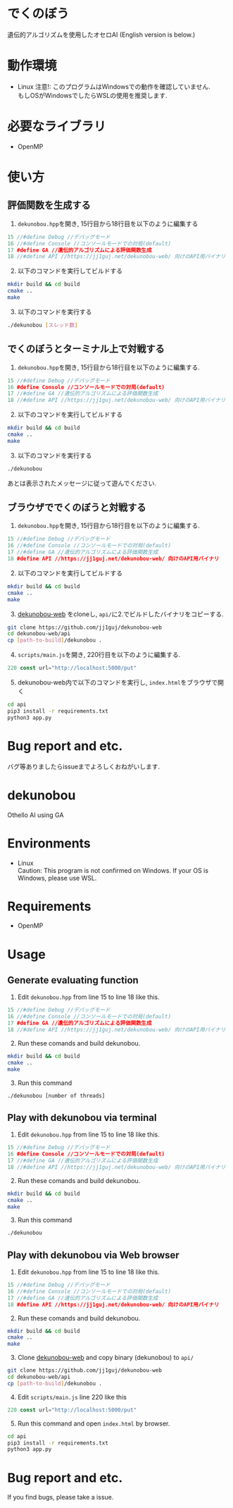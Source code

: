 # でくのぼう
 遺伝的アルゴリズムを使用したオセロAI
 (English version is below.)

# 動作環境
- Linux
注意!: このプログラムはWindowsでの動作を確認していません.  
もしOSがWindowsでしたらWSLの使用を推奨します.

# 必要なライブラリ
- OpenMP

# 使い方
## 評価関数を生成する
1. `dekunobou.hpp`を開き, 15行目から18行目を以下のように編集する
```cpp
15 //#define Debug //デバッグモード
16 //#define Console //コンソールモードでの対局(default)
17 #define GA //遺伝的アルゴリズムによる評価関数生成
18 //#define API //https://jj1guj.net/dekunobou-web/ 向けのAPI用バイナリ
```

2. 以下のコマンドを実行してビルドする
```bash
mkdir build && cd build
cmake ..
make
```

3. 以下のコマンドを実行する
```bash
./dekunobou [スレッド数]
```

## でくのぼうとターミナル上で対戦する
1. `dekunobou.hpp`を開き, 15行目から18行目を以下のように編集する.
```cpp
15 //#define Debug //デバッグモード
16 #define Console //コンソールモードでの対局(default)
17 //#define GA //遺伝的アルゴリズムによる評価関数生成
18 //#define API //https://jj1guj.net/dekunobou-web/ 向けのAPI用バイナリ
```

2. 以下のコマンドを実行してビルドする
```bash
mkdir build && cd build
cmake ..
make
```

3. 以下のコマンドを実行する
```bash
./dekunobou
```
あとは表示されたメッセージに従って遊んでください.

## ブラウザででくのぼうと対戦する
1. `dekunobou.hpp`を開き, 15行目から18行目を以下のように編集する.
```cpp
15 //#define Debug //デバッグモード
16 //#define Console //コンソールモードでの対局(default)
17 //#define GA //遺伝的アルゴリズムによる評価関数生成
18 #define API //https://jj1guj.net/dekunobou-web/ 向けのAPI用バイナリ
```

2. 以下のコマンドを実行してビルドする
```bash
mkdir build && cd build
cmake ..
make
```

3. [dekunobou-web]("https://github.com/jj1guj/dekunobou-web") をcloneし, `api/`に2.でビルドしたバイナリをコピーする.
```bash
git clone https://github.com/jj1guj/dekunobou-web
cd dekunobou-web/api
cp [path-to-build]/dekunobou .
```

4. `scripts/main.js`を開き, 220行目を以下のように編集する.
```javascript
220 const url="http://localhost:5000/put"
```

5. dekunobou-web内で以下のコマンドを実行し, `index.html`をブラウザで開く
```bash
cd api
pip3 install -r requirements.txt
python3 app.py
```

# Bug report and etc.
バグ等ありましたらissueまでよろしくおねがいします.

# dekunobou
 Othello AI using GA

# Environments
- Linux  
Caution: This program is not confirmed on Windows.
If your OS is Windows, please use WSL.

# Requirements
- OpenMP

# Usage
## Generate evaluating function
1. Edit `dekunobou.hpp` from line 15 to line 18 like this.
```cpp
15 //#define Debug //デバッグモード
16 //#define Console //コンソールモードでの対局(default)
17 #define GA //遺伝的アルゴリズムによる評価関数生成
18 //#define API //https://jj1guj.net/dekunobou-web/ 向けのAPI用バイナリ
```

2. Run these comands and build dekunobou.
```bash
mkdir build && cd build
cmake ..
make
```

3. Run this command
```bash
./dekunobou [number of threads]
```

## Play with dekunobou via terminal
1. Edit `dekunobou.hpp` from line 15 to line 18 like this.
```cpp
15 //#define Debug //デバッグモード
16 #define Console //コンソールモードでの対局(default)
17 //#define GA //遺伝的アルゴリズムによる評価関数生成
18 //#define API //https://jj1guj.net/dekunobou-web/ 向けのAPI用バイナリ
```

2. Run these comands and build dekunobou.
```bash
mkdir build && cd build
cmake ..
make
```

3. Run this command
```bash
./dekunobou
```

## Play with dekunobou via Web browser
1. Edit `dekunobou.hpp` from line 15 to line 18 like this.
```cpp
15 //#define Debug //デバッグモード
16 //#define Console //コンソールモードでの対局(default)
17 //#define GA //遺伝的アルゴリズムによる評価関数生成
18 #define API //https://jj1guj.net/dekunobou-web/ 向けのAPI用バイナリ
```

2. Run these comands and build dekunobou.
```bash
mkdir build && cd build
cmake ..
make
```

3. Clone [dekunobou-web]("https://github.com/jj1guj/dekunobou-web") and copy binary (dekunobou) to `api/`
```bash
git clone https://github.com/jj1guj/dekunobou-web
cd dekunobou-web/api
cp [path-to-build]/dekunobou .
```

4. Edit `scripts/main.js` line 220 like this
```javascript
220 const url="http://localhost:5000/put"
```

5. Run this command and open `index.html` by browser.
```bash
cd api
pip3 install -r requirements.txt
python3 app.py
```

# Bug report and etc.
If you find bugs, please take a issue.